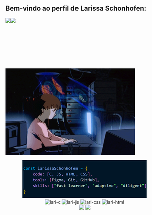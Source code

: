 ## Bem-vindo ao perfil de Larissa Schonhofen:
 
<div style="display: inline-block" align="center">
  <img height="160em" align="left" src="https://github-readme-stats.vercel.app/api?username=larissaschonhofen&show_icons=true&theme=nightowl&include_all_commits=true&count_private=true"/>
  <img height="160em" src="https://github-readme-stats.vercel.app/api/top-langs/?username=larissaschonhofen&layout=compact&langs_count=16&theme=nightowl"/>
</div><br>
<div style="display: inline-block" align="center">
    <img align="left" height="275" alt="coding-time" src="code.gif">
    <div style="display: inline-block" align="center">
        <br><img height="120em" alt="codigo" src="codigo.png">
    </div><br>
    <div style="display: inline-block" align="center">
        <img align="center" alt="lari-c" height="40" width="50" src="https://cdn.jsdelivr.net/gh/devicons/devicon@latest/icons/c/c-original.svg"/>
        <img align="center" alt="lari-js" height="40" width="50" src="https://cdn.jsdelivr.net/gh/devicons/devicon@latest/icons/javascript/javascript-original.svg"/>
        <img align="center" alt="lari-css" height="40" width="50" src="https://cdn.jsdelivr.net/gh/devicons/devicon@latest/icons/css3/css3-original.svg"/>
        <img align="center" alt="lari-html" height="40" width="50" src="https://cdn.jsdelivr.net/gh/devicons/devicon@latest/icons/html5/html5-original.svg" />
    </div><br>
    <div style="display: inline-block" align="center">
        <a href= "mailto:lari.schonhofen@gmail.com"><img src="https://img.shields.io/badge/Gmail-D14836?style=for-the-badge&logo=gmail&logoColor=white" target="_blank"></a>
        <a href="https://www.linkedin.com/in/larissa-schonhofen-da-silva/" target="_blank"><img src="https://img.shields.io/badge/-LinkedIn-%230077B5?style=for-the-badge&logo=linkedin&logoColor=white" target="_blank"></a>
    </div>
</div>


